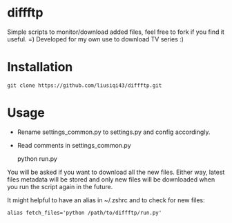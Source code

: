 # diffftp
Simple scripts to monitor/download added files, feel free to fork if you find it useful. =)
Developed for my own use to download TV series :)

# Installation
    git clone https://github.com/liusiqi43/diffftp.git

# Usage
* Rename settings_common.py to settings.py and config accordingly.
* Read comments in settings_common.py

    python run.py

You will be asked if you want to download all the new files. 
Either way, latest files metadata will be stored and only new files will be downloaded 
when you run the script again in the future.

It might helpful to have an alias in ~/.zshrc and to check for new files:

    alias fetch_files='python /path/to/diffftp/run.py'
